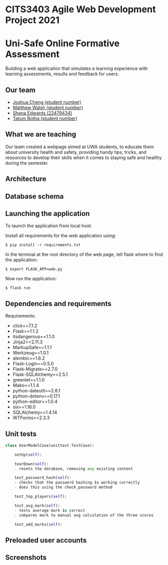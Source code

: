 # CITS3403 Agile Web Development Project 2021
# Uni-Safe Online Formative Assessment
Building a web application that simulates a learning experience with learning assessments, results and feedback for users. 

## Our team
- [Joshua Cheng (student number)](https://github.com/JoshCUni)
- [Matthew Walsh (student number)](https://www.example.com)
- [Shana Edwards (22479434)](https://github.com/shana-edwards)
- [Tatum Botha (student number)](https://github.com/tatum-botha)

## What we are teaching
Our team created a webpage aimed at UWA students, to educate them about university health and safety, providing handy tips, tricks, and resources to develop their skills when it comes to 
staying safe and healthy during the semester.



## Architecture

## Database schema


## Launching the application
To launch the application from local host:

Install all requirements for the web application using:

``` $ pip install -r requirements.txt ``` 

In the terminal at the root directory of the web page, tell flask where to find the application:

``` $ export FLASK_APP=web.py ```

Now run the application:

``` $ flask run ```


## Dependencies and requirements
Requirements:
- click==7.1.2
- Flask==1.1.2
- itsdangerous==1.1.0
- Jinja2==2.11.3
- MarkupSafe==1.1.1
- Werkzeug==1.0.1
- alembic==1.6.2
- Flask-Login==0.5.0
- Flask-Migrate==2.7.0
- Flask-SQLAlchemy==2.5.1
- greenlet==1.1.0
- Mako==1.1.4
- python-dateutil==2.8.1
- python-dotenv==0.17.1
- python-editor==1.0.4
- six==1.16.0
- SQLAlchemy==1.4.14
- WTForms==2.3.3


## Unit tests

```Python
class UserModelCase(unittest.TestCase):

    setUp(self):

    tearDown(self):
    - resets the database, removing any existing content

    test_password_hash(self):
    - checks that the password hashing is working correctly
    - does this using the check_password method

    test_top_players(self):

    test_avg_mark(self):
    - tests average mark is correct
    - compares mark to manual avg calculation of the three scores

    test_add_marks(self):


```

## Preloaded user accounts

## Screenshots

